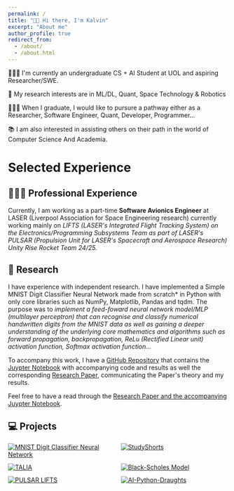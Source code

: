 ```yaml
---
permalink: /
title: "👋🏽 Hi there, I'm Kalvin"
excerpt: "About me"
author_profile: true
redirect_from: 
  - /about/
  - /about.html
---
```


🧑🏾‍💻 I'm currently an undergraduate CS + AI Student at UOL and aspiring Researcher/SWE.

🔬 My research interests are in ML/DL, Quant, Space Technology & Robotics 

🧑🏾‍🎓 When I graduate, I would like to pursure a pathway either as a Researcher, Software Engineer, Quant, Developer, Programmer...

📚 I am also interested in assisting others on their path in the world of Computer Science And Academia.

# Selected Experience

## 🧑🏾‍🔬 Professional Experience
Currently, I am working as a part-time **Software Avionics Engineer** at LASER (Liverpool Association for Space Engineering research) currently working mainly on *LIFTS (LASER's Integrated Flight Tracking System) on the Electronics/Programming Subsystems Team as part of LASER's PULSAR (Propulsion Unit for LASER's Spacecraft and Aerospace Research) Unity Rise Rocket Team 24/25.* 

## 🔬 Research
I have experience with independent research. I have implemented a Simple MNIST Digit Classifier Neural Network made from scratch* in Python with only core libraries such as NumPy, Matplotlib, Pandas and tqdm. The purpose was to *implement a feed-foward neural network model/MLP (multilayer perceptron) that can recognise and classify numerical handwritten digits from the MNIST data as well as gaining a deeper understanding of the underlying core mathematics and algorithms such as forward propagation, backpropagation, ReLu (Rectified Linear unit) activation function, Softmax activation function...*

To accompany this work, I have a [GitHub Repository](https://github.com/T-Kalv/Simple-MNIST-Digit-Classifier-Neural-Network/tree/main) that contains the [Juypter Notebook](https://github.com/T-Kalv/Simple-MNIST-Digit-Classifier-Neural-Network/blob/main/SimpleMNISTDigitClassifier.ipynb) with accompanying code and results as well the corresponding [Research Paper](https://github.com/T-Kalv/Simple-MNIST-Digit-Classifier-Neural-Network/blob/main/Research%20Paper/SimpleMNISTDigitClassifierNeuralNetworkPaper.pdf), communicating the Paper's theory and my results.

Feel free to have a read through the [Research Paper and the accompanying Juypter Notebook](https://github.com/T-Kalv/Simple-MNIST-Digit-Classifier-Neural-Network/tree/main).

## 💻 Projects
<div style="display:grid;grid-template-columns:repeat(auto-fit,minmax(220px,1fr));gap:12px;align-items:start;">
  <a href="https://github.com/T-Kalv/Simple-MNIST-Digit-Classifier-Neural-Network">
    <img src="https://github-readme-stats.vercel.app/api/pin/?username=T-Kalv&repo=Simple-MNIST-Digit-Classifier-Neural-Network&theme=dark" alt="MNIST Digit Classifier Neural Network">
  </a>
  <a href="https://github.com/T-Kalv/StudyShorts">
    <img src="https://github-readme-stats.vercel.app/api/pin/?username=T-Kalv&repo=StudyShorts&theme=dark" alt="StudyShorts">
  </a>
  <a href="https://github.com/T-Kalv/Tasp-Talia-">
    <img src="https://github-readme-stats.vercel.app/api/pin/?username=T-Kalv&repo=Tasp-Talia-&theme=dark" alt="TALIA">
  </a>
  <a href="https://github.com/T-Kalv/Black-Scholes-Model">
    <img src="https://github-readme-stats.vercel.app/api/pin/?username=T-Kalv&repo=Black-Scholes-Model&theme=dark" alt="Black-Scholes Model">
  <a href="https://github.com/mg643l/pulsar-avionics">
    <img src="https://github-readme-stats.vercel.app/api/pin/?username=mg643l&repo=pulsar-avionics&theme=dark" alt="PULSAR LIFTS">
  </a>
    <a href="https://github.com/T-Kalv/AI-Python-Draughts">
    <img src="https://github-readme-stats.vercel.app/api/pin/?username=T-Kalv&repo=AI-Python-Draughts&theme=dark" alt="AI-Python-Draughts">
  </a>
</div

